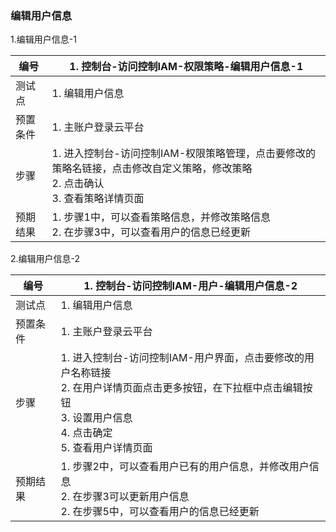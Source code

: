 ### 编辑用户信息

1.编辑用户信息-1

| 编号     | 1. 控制台-访问控制IAM-权限策略-编辑用户信息-1                |
| -------- | ------------------------------------------------------------ |
| 测试点   | 1. 编辑用户信息                                              |
| 预置条件 | 1. 主账户登录云平台                                          |
| 步骤     | 1. 进入控制台-访问控制IAM-权限策略管理，点击要修改的策略名链接，点击修改自定义策略，修改策略<br>2. 点击确认<br>3. 查看策略详情页面 |
| 预期结果 | 1. 步骤1中，可以查看策略信息，并修改策略信息<br>2. 在步骤3中，可以查看用户的信息已经更新 |

2.编辑用户信息-2

| 编号     | 1. 控制台-访问控制IAM-用户-编辑用户信息-2                    |
| -------- | ------------------------------------------------------------ |
| 测试点   | 1. 编辑用户信息                                              |
| 预置条件 | 1. 主账户登录云平台                                          |
| 步骤     | 1. 进入控制台-访问控制IAM-用户界面，点击要修改的用户名称链接<br>2. 在用户详情页面点击更多按钮，在下拉框中点击编辑按钮<br>3. 设置用户信息<br>4. 点击确定<br>5. 查看用户详情页面 |
| 预期结果 | 1. 步骤2中，可以查看用户已有的用户信息，并修改用户信息<br>2. 在步骤3可以更新用户信息<br>2. 在步骤5中，可以查看用户的信息已经更新 |

